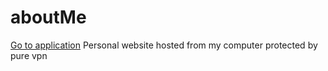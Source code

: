 # aboutMe
[Go to application](http://www.google.com)
Personal website hosted from my computer protected by pure vpn
